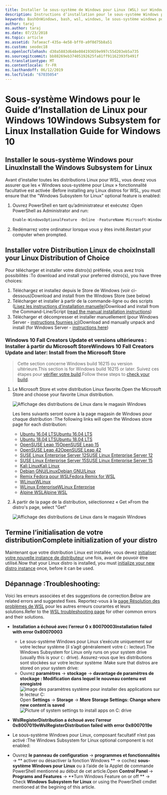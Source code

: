 ```yaml
---
title: Installer le sous-système de Windows pour Linux (WSL) sur Windows 10
description: Instructions d’installation pour le sous-système Windows pour Linux sur Windows 10.
keywords: BashOnWindows, bash, wsl, windows, le sous-système windows pour linux, windowssubsystem, ubuntu, debian, suse, windows 10, installer
author: taraj
ms.author: taraj
ms.date: 07/23/2018
ms.topic: article
ms.assetid: 7afaeacf-435a-4e58-bff0-a9f0d75b8a51
ms.custom: seodec18
ms.openlocfilehash: d30a5883d648e084193659e997c55d203eb5a735
ms.sourcegitcommit: bb88269eb37405192625fa81ff91162393fb491f
ms.translationtype: MT
ms.contentlocale: fr-FR
ms.lasthandoff: 06/12/2019
ms.locfileid: "67035054"
---
```

# <a name="windows-subsystem-for-linux-installation-guide-for-windows-10"></a><span data-ttu-id="004b7-104">Sous-système Windows pour le Guide d’Installation de Linux pour Windows 10</span><span class="sxs-lookup"><span data-stu-id="004b7-104">Windows Subsystem for Linux Installation Guide for Windows 10</span></span>

## <a name="install-the-windows-subsystem-for-linux"></a><span data-ttu-id="004b7-105">Installer le sous-système Windows pour Linux</span><span class="sxs-lookup"><span data-stu-id="004b7-105">Install the Windows Subsystem for Linux</span></span>

<span data-ttu-id="004b7-106">Avant d’installer toutes les distributions Linux pour WSL, vous devez vous assurer que les « Windows sous-système pour Linux » fonctionnalité facultative est activée :</span><span class="sxs-lookup"><span data-stu-id="004b7-106">Before installing any Linux distros for WSL, you must ensure that the "Windows Subsystem for Linux" optional feature is enabled:</span></span>

1. <span data-ttu-id="004b7-107">Ouvrez PowerShell en tant qu’administrateur et exécutez :</span><span class="sxs-lookup"><span data-stu-id="004b7-107">Open PowerShell as Administrator and run:</span></span>
    ```powershell
    Enable-WindowsOptionalFeature -Online -FeatureName Microsoft-Windows-Subsystem-Linux
    ```

2. <span data-ttu-id="004b7-108">Redémarrez votre ordinateur lorsque vous y êtes invité.</span><span class="sxs-lookup"><span data-stu-id="004b7-108">Restart your computer when prompted.</span></span>

## <a name="install-your-linux-distribution-of-choice"></a><span data-ttu-id="004b7-109">Installer votre Distribution Linux de choix</span><span class="sxs-lookup"><span data-stu-id="004b7-109">Install your Linux Distribution of Choice</span></span>
<span data-ttu-id="004b7-110">Pour télécharger et installer votre distro(s) préférée, vous avez trois possibilités :</span><span class="sxs-lookup"><span data-stu-id="004b7-110">To download and install your preferred distro(s), you have three choices:</span></span>
1. <span data-ttu-id="004b7-111">Téléchargez et installez depuis le Store de Windows (voir ci-dessous)</span><span class="sxs-lookup"><span data-stu-id="004b7-111">Download and install from the Windows Store (see below)</span></span>
1. <span data-ttu-id="004b7-112">Télécharger et installer à partir de la commande-ligne ou des scripts ([Lisez les instructions d’installation manuelle](install-manual.md))</span><span class="sxs-lookup"><span data-stu-id="004b7-112">Download and install from the Command-Line/Script ([read the manual installation instructions](install-manual.md))</span></span>
1. <span data-ttu-id="004b7-113">Télécharger et décompresser et installer manuellement (pour Windows Server - [instructions fournies ici](install-on-server.md))</span><span class="sxs-lookup"><span data-stu-id="004b7-113">Download and manually unpack and install (for Windows Server - [instructions here](install-on-server.md))</span></span>

### <a name="windows-10-fall-creators-update-and-later-install-from-the-microsoft-store"></a><span data-ttu-id="004b7-114">Windows 10 Fall Creators Update et versions ultérieures : Installer à partir du Microsoft Store</span><span class="sxs-lookup"><span data-stu-id="004b7-114">Windows 10 Fall Creators Update and later: Install from the Microsoft Store</span></span>

> <span data-ttu-id="004b7-115">Cette section concerne Windows build 16215 ou version ultérieure.</span><span class="sxs-lookup"><span data-stu-id="004b7-115">This section is for Windows build 16215 or later.</span></span>  <span data-ttu-id="004b7-116">Suivez ces étapes pour [vérifier votre build](troubleshooting.md#check-your-build-number).</span><span class="sxs-lookup"><span data-stu-id="004b7-116">Follow these steps to [check your build](troubleshooting.md#check-your-build-number).</span></span> 

1. <span data-ttu-id="004b7-117">Le Microsoft Store et votre distribution Linux favorite.</span><span class="sxs-lookup"><span data-stu-id="004b7-117">Open the Microsoft Store and choose your favorite Linux distribution.</span></span>

    ![Affichage des distributions de Linux dans le magasin Windows](media/store.png)

    <span data-ttu-id="004b7-119">Les liens suivants seront ouvre à la page magasin de Windows pour chaque distribution :</span><span class="sxs-lookup"><span data-stu-id="004b7-119">The following links will open the Windows store page for each distribution:</span></span>

    * [<span data-ttu-id="004b7-120">Ubuntu 16.04 LTS</span><span class="sxs-lookup"><span data-stu-id="004b7-120">Ubuntu 16.04 LTS</span></span>](https://www.microsoft.com/store/apps/9pjn388hp8c9)
    * [<span data-ttu-id="004b7-121">Ubuntu 18.04 LTS</span><span class="sxs-lookup"><span data-stu-id="004b7-121">Ubuntu 18.04 LTS</span></span>](https://www.microsoft.com/store/apps/9N9TNGVNDL3Q)
    * [<span data-ttu-id="004b7-122">OpenSUSE Leap 15</span><span class="sxs-lookup"><span data-stu-id="004b7-122">OpenSUSE Leap 15</span></span>](https://www.microsoft.com/store/apps/9n1tb6fpvj8c)
    * [<span data-ttu-id="004b7-123">OpenSUSE Leap 42</span><span class="sxs-lookup"><span data-stu-id="004b7-123">OpenSUSE Leap 42</span></span>](https://www.microsoft.com/store/apps/9njvjts82tjx)
    * [<span data-ttu-id="004b7-124">SUSE Linux Enterprise Server 12</span><span class="sxs-lookup"><span data-stu-id="004b7-124">SUSE Linux Enterprise Server 12</span></span>](https://www.microsoft.com/store/apps/9p32mwbh6cns)
    * [<span data-ttu-id="004b7-125">SUSE Linux Enterprise Server 15</span><span class="sxs-lookup"><span data-stu-id="004b7-125">SUSE Linux Enterprise Server 15</span></span>](https://www.microsoft.com/store/apps/9pmw35d7fnlx)
    * [<span data-ttu-id="004b7-126">Kali Linux</span><span class="sxs-lookup"><span data-stu-id="004b7-126">Kali Linux</span></span>](https://www.microsoft.com/store/apps/9PKR34TNCV07)
    * [<span data-ttu-id="004b7-127">Debian GNU/Linux</span><span class="sxs-lookup"><span data-stu-id="004b7-127">Debian GNU/Linux</span></span>](https://www.microsoft.com/store/apps/9MSVKQC78PK6)
    * [<span data-ttu-id="004b7-128">Remix Fedora pour WSL</span><span class="sxs-lookup"><span data-stu-id="004b7-128">Fedora Remix for WSL</span></span>](https://www.microsoft.com/store/apps/9n6gdm4k2hnc)
    * [<span data-ttu-id="004b7-129">WLinux</span><span class="sxs-lookup"><span data-stu-id="004b7-129">WLinux</span></span>](https://www.microsoft.com/store/apps/9NV1GV1PXZ6P)
    * [<span data-ttu-id="004b7-130">WLinux Enterprise</span><span class="sxs-lookup"><span data-stu-id="004b7-130">WLinux Enterprise</span></span>](https://www.microsoft.com/store/apps/9N8LP0X93VCP)
    * [<span data-ttu-id="004b7-131">Alpine WSL</span><span class="sxs-lookup"><span data-stu-id="004b7-131">Alpine WSL</span></span>](https://www.microsoft.com/store/apps/9p804crf0395)

1. <span data-ttu-id="004b7-132">À partir de la page de la distribution, sélectionnez « Get »</span><span class="sxs-lookup"><span data-stu-id="004b7-132">From the distro's page, select "Get"</span></span>

    ![Affichage des distributions de Linux dans le magasin Windows](media/UbuntuStore.png)

## <a name="complete-initialization-of-your-distro"></a><span data-ttu-id="004b7-134">Termine l’initialisation de votre distribution</span><span class="sxs-lookup"><span data-stu-id="004b7-134">Complete initialization of your distro</span></span>
<span data-ttu-id="004b7-135">Maintenant que votre distribution Linux est installée, vous devez [initialiser votre nouvelle instance de distributeur](initialize-distro.md) une fois, avant de pouvoir être utilisé.</span><span class="sxs-lookup"><span data-stu-id="004b7-135">Now that your Linux distro is installed, you must [initialize your new distro instance](initialize-distro.md) once, before it can be used.</span></span>

## <a name="troubleshooting"></a><span data-ttu-id="004b7-136">Dépannage :</span><span class="sxs-lookup"><span data-stu-id="004b7-136">Troubleshooting:</span></span> 

<span data-ttu-id="004b7-137">Voici les erreurs associées et des suggestions de correction.</span><span class="sxs-lookup"><span data-stu-id="004b7-137">Below are related errors and suggested fixes.</span></span> <span data-ttu-id="004b7-138">Reportez-vous à la [page Résolution des problèmes de WSL](troubleshooting.md) pour les autres erreurs courantes et leurs solutions.</span><span class="sxs-lookup"><span data-stu-id="004b7-138">Refer to the [WSL troubleshooting page](troubleshooting.md) for other common errors and their solutions.</span></span>

* <span data-ttu-id="004b7-139">**Installation a échoué avec l’erreur 0 x 80070003**</span><span class="sxs-lookup"><span data-stu-id="004b7-139">**Installation failed with error 0x80070003**</span></span>
    * <span data-ttu-id="004b7-140">Le sous-système Windows pour Linux s’exécute uniquement sur votre lecteur système (il s’agit généralement votre `C:` lecteur).</span><span class="sxs-lookup"><span data-stu-id="004b7-140">The Windows Subsystem for Linux only runs on your system drive (usually this is your `C:` drive).</span></span> <span data-ttu-id="004b7-141">Assurez-vous que les distributions sont stockées sur votre lecteur système :</span><span class="sxs-lookup"><span data-stu-id="004b7-141">Make sure that distros are stored on your system drive:</span></span>  
    * <span data-ttu-id="004b7-142">Ouvrez **paramètres** -> **stockage** -> **davantage de paramètres de stockage : Modification dans lequel le nouveau contenu est enregistré**
    ![image des paramètres système pour installer des applications sur le lecteur C:](media/AppStorage.png)</span><span class="sxs-lookup"><span data-stu-id="004b7-142">Open **Settings** -> **Storage** -> **More Storage Settings: Change where new content is saved**
![Picture of system settings to install apps on C: drive](media/AppStorage.png)</span></span>
    
    
 * <span data-ttu-id="004b7-143">**WslRegisterDistribution a échoué avec l’erreur 0x8007019e**</span><span class="sxs-lookup"><span data-stu-id="004b7-143">**WslRegisterDistribution failed with error 0x8007019e**</span></span>   
  * <span data-ttu-id="004b7-144">Le sous-système Windows pour Linux, composant facultatif n’est pas activé :</span><span class="sxs-lookup"><span data-stu-id="004b7-144">The Windows Subsystem for Linux optional component is not enabled:</span></span> 
   * <span data-ttu-id="004b7-145">Ouvrez **le panneau de configuration** -> **programmes et fonctionnalités** -> \*\* activer ou désactiver la fonction Windows \*\* -> cochez **sous-système Windows pour Linux** ou à l’aide de la Applet de commande PowerShell mentionné au début de cet article.</span><span class="sxs-lookup"><span data-stu-id="004b7-145">Open **Control Panel** -> **Programs and Features** -> \*\*Turn Windows Feature on or off \*\* -> Check **Windows Subsystem for Linux** or using the PowerShell cmdlet mentioned at the begining of this article.</span></span>
